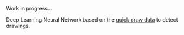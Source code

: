 Work in progress...

Deep Learning Neural Network based on the [quick draw data](https://quickdraw.withgoogle.com/data) to detect drawings.
